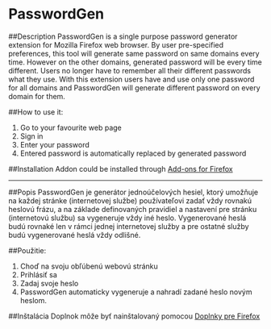 # PasswordGen
##Description
PasswordGen is a single purpose password generator extension for Mozilla Firefox web browser. By user pre-specified preferences, this tool will generate same password on same domains every time. However on the other domains, generated password will be every time different.
Users no longer have to remember all their different passwords what they use. With this extension users have and use only one password for all domains and PasswordGen will generate different password on every domain for them.

##How to use it:<br />
1. Go to your favourite web page<br />
2. Sign in<br />
3. Enter your password<br />
4. Entered password is automatically replaced by generated password<br />

##Installation
Addon could be installed through [Add-ons for Firefox](https://addons.mozilla.org/firefox/addon/passwordgen3/)
***************************************************************************************************************************
##Popis
PasswordGen je generátor jednoúčelových hesiel, ktorý umožňuje na každej stránke (internetovej službe) používateľovi zadať vždy rovnakú heslovú frázu, a na základe definovaných pravidiel a nastavení pre stránku (internetovú službu) sa vygeneruje vždy iné heslo. Vygenerované heslá budú rovnaké len v rámci jednej internetovej služby a pre ostatné služby budú vygenerované heslá vždy odlišné.

##Použitie:<br />
1. Choď na svoju obľúbenú webovú stránku<br />
2. Prihlásiť sa<br />
3. Zadaj svoje heslo<br />
4. PasswordGen automaticky vygeneruje a nahradí zadané heslo novým heslom.<br />

##Inštalácia
Doplnok môže byť nainštalovaný pomocou [Doplnky pre Firefox](https://addons.mozilla.org/firefox/addon/passwordgen3/)
